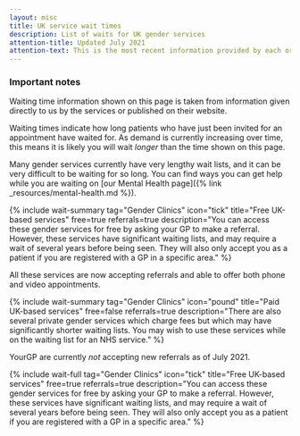 ```yaml
---
layout: misc
title: UK service wait times
description: List of waits for UK gender services
attention-title: Updated July 2021
attention-text: This is the most recent information provided by each organisation by 2021-07-30.
---
```


### Important notes

Waiting time information shown on this page is taken from information given directly to us by the services or published on their website.

Waiting times indicate how long patients who have just been invited for an appointment have waited for. As demand is currently increasing over time, this means it is likely you will wait *longer* than the time shown on this page.

Many gender services currently have very lengthy wait lists, and it can be very difficult to be waiting for so long. You can find ways you can get help while you are waiting on [our Mental Health page]({% link _resources/mental-health.md %}).

{% include wait-summary tag="Gender Clinics" icon="tick" title="Free UK-based services" free=true referrals=true description="You can access these gender services for free by asking your GP to make a referral. However, these services have significant waiting lists, and may require a wait of several years before being seen. They will also only accept you as a patient if you are registered with a GP in a specific area." %}

All these services are now accepting referrals and able to offer both phone and video appointments.

{% include wait-summary tag="Gender Clinics" icon="pound" title="Paid UK-based services" free=false referrals=true description="There are also several private gender services which charge fees but which may have significantly shorter waiting lists. You may wish to use these services while on the waiting list for an NHS service." %}

YourGP are currently *not* accepting new referrals as of July 2021.

{% include wait-full tag="Gender Clinics" icon="tick" title="Free UK-based services" free=true referrals=true description="You can access these gender services for free by asking your GP to make a referral. However, these services have significant waiting lists, and may require a wait of several years before being seen. They will also only accept you as a patient if you are registered with a GP in a specific area." %}